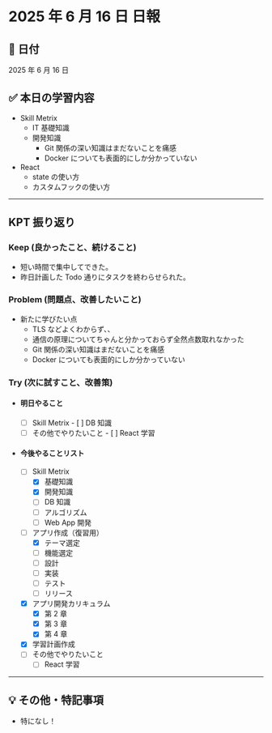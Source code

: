 # 2025 年 6 月 16 日 日報

## 📅 日付

2025 年 6 月 16 日

## ✅ 本日の学習内容

- Skill Metrix
  - IT 基礎知識
  - 開発知識
    - Git 関係の深い知識はまだないことを痛感
    - Docker についても表面的にしか分かっていない
- React
  - state の使い方
  - カスタムフックの使い方

---

## KPT 振り返り

### Keep (良かったこと、続けること)

- 短い時間で集中してできた。
- 昨日計画した Todo 通りにタスクを終わらせられた。

### Problem (問題点、改善したいこと)

- 新たに学びたい点
  - TLS などよくわからず、、
  - 通信の原理についてちゃんと分かっておらず全然点数取れなかった
  - Git 関係の深い知識はまだないことを痛感
  - Docker についても表面的にしか分かっていない

### Try (次に試すこと、改善策)

- #### 明日やること
  - [ ] Skill Metrix - [ ] DB 知識
  - [ ] その他でやりたいこと - [ ] React 学習
- #### 今後やることリスト
  - [ ] Skill Metrix
    - [x] 基礎知識
    - [x] 開発知識
    - [ ] DB 知識
    - [ ] アルゴリズム
    - [ ] Web App 開発
  - [ ] アプリ作成（復習用）
    - [x] テーマ選定
    - [ ] 機能選定
    - [ ] 設計
    - [ ] 実装
    - [ ] テスト
    - [ ] リリース
  - [x] アプリ開発カリキュラム
    - [x] 第 2 章
    - [x] 第 3 章
    - [x] 第 4 章
  - [x] 学習計画作成
  - [ ] その他でやりたいこと
    - [ ] React 学習

---

## 💡 その他・特記事項

- 特になし！
